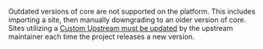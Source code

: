 Outdated versions of core are not supported on the platform. This includes importing a site, then manually downgrading to an older version of core. Sites utilizing a [Custom Upstream must be updated](/guides/custom-upstream/maintain-custom-upstream) by the upstream maintainer each time the project releases a new version.
